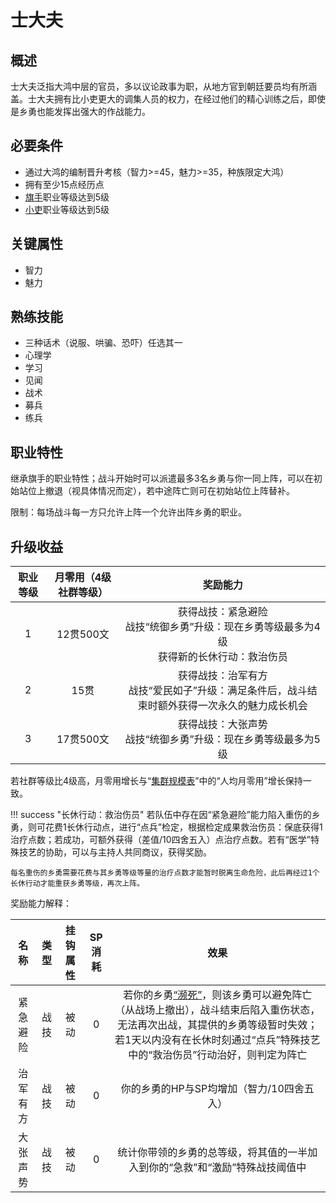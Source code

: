 # 士大夫

## 概述

士大夫泛指大鸿中层的官员，多以议论政事为职，从地方官到朝廷要员均有所涵盖。士大夫拥有比小吏更大的调集人员的权力，在经过他们的精心训练之后，即使是乡勇也能发挥出强大的作战能力。

## 必要条件

* 通过大鸿的编制晋升考核（智力>=45，魅力>=35，种族限定大鸿）
* 拥有至少15点经历点
* <a href="../../../basicJob/Standard-bearer" target="_blank">旗手</a>职业等级达到5级
* <a href="../beadle" target="_blank">小吏</a>职业等级达到5级

## 关键属性

* 智力
* 魅力

## 熟练技能

* 三种话术（说服、哄骗、恐吓）任选其一
* 心理学
* 学习
* 见闻
* 战术
* 募兵
* 练兵
  
## 职业特性

继承旗手的职业特性；战斗开始时可以派遣最多3名乡勇与你一同上阵，可以在初始站位上撤退（视具体情况而定），若中途阵亡则可在初始站位上阵替补。

限制：每场战斗每一方只允许上阵一个允许出阵乡勇的职业。

## 升级收益

职业等级|月零用（4级社群等级）|奖励能力
:--:|:--:|:--:
1|12贯500文|获得战技：紧急避险<br>战技“统御乡勇”升级：现在乡勇等级最多为4级<br>获得新的长休行动：救治伤员
2|15贯|获得战技：治军有方<br>战技“爱民如子”升级：满足条件后，战斗结束时额外获得一次永久的魅力成长机会
3|17贯500文|获得战技：大张声势<br>战技“统御乡勇”升级：现在乡勇等级最多为5级

若社群等级比4级高，月零用增长与“<a href="../../../scaleList" target="_blank">集群规模表</a>”中的“人均月零用”增长保持一致。

!!! success "长休行动：救治伤员"
    若队伍中存在因“紧急避险”能力陷入重伤的乡勇，则可花费1长休行动点，进行“点兵”检定，根据检定成果救治伤员：保底获得1治疗点数；若成功，可额外获得（差值/10四舍五入）点治疗点数。若有“医学”特殊技艺的协助，可以与主持人共同商议，获得奖励。

    每名重伤的乡勇需要花费与其乡勇等级等量的治疗点数才能暂时脱离生命危险，此后再经过1个长休行动才能重获乡勇等级，再次上阵。

奖励能力解释：

名称|类型|挂钩属性|SP消耗|效果
:--:|:--:|:--:|:--:|:--:
紧急避险|战技|被动|0|若你的乡勇<a href="../../../../status/normal/#濒死" target="_blank">“濒死”</a>，则该乡勇可以避免阵亡（从战场上撤出），战斗结束后陷入重伤状态，无法再次出战，其提供的乡勇等级暂时失效；若1天以内没有在长休时刻通过“点兵”特殊技艺中的“救治伤员”行动治好，则判定为阵亡
治军有方|战技|被动|0|你的乡勇的HP与SP均增加（智力/10四舍五入）
大张声势|战技|被动|0|统计你带领的乡勇的总等级，将其值的一半加入到你的“急救”和“激励”特殊战技阈值中
